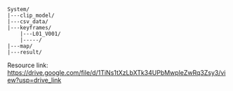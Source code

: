 ```
System/
|---clip_model/
|---csv_data/
|---keyframes/
    |---L01_V001/
    |-----/
|---map/
|---result/
```
Resource link: https://drive.google.com/file/d/1TiNs1tXzLbXTk34UPbMwpleZwRq3Zsy3/view?usp=drive_link
